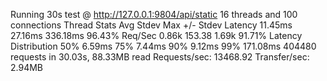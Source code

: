 Running 30s test @ http://127.0.0.1:9804/api/static
  16 threads and 100 connections
  Thread Stats   Avg      Stdev     Max   +/- Stdev
    Latency    11.45ms   27.16ms 336.18ms   96.43%
    Req/Sec     0.86k   153.38     1.69k    91.71%
  Latency Distribution
     50%    6.59ms
     75%    7.44ms
     90%    9.12ms
     99%  171.08ms
  404480 requests in 30.03s, 88.33MB read
Requests/sec:  13468.92
Transfer/sec:      2.94MB
